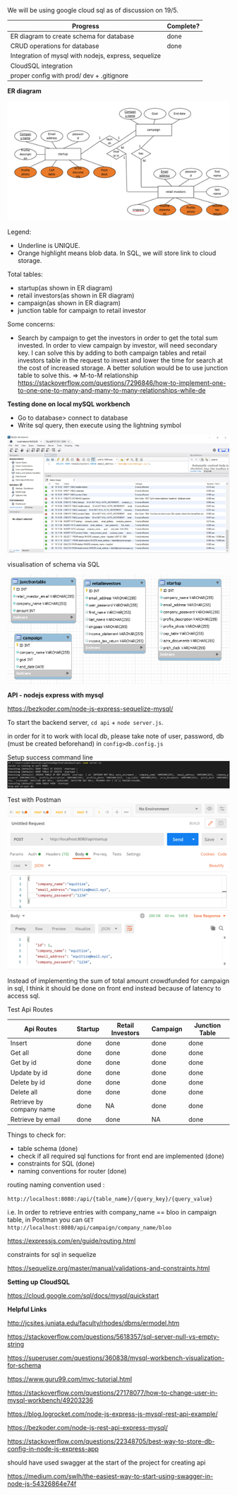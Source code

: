 We will be using google cloud sql as of discussion on 19/5.

| Progress                                             | Complete? |
| ---------------------------------------------------- | --------- |
| ER diagram to create schema for database             | done      |
| CRUD operations for database                         | done      |
| Integration of mysql with nodejs, express, sequelize |           |
| CloudSQL integration                                 |           |
| proper config with prod/ dev + .gitignore            |           |


**ER diagram**

![ER diagram](res/er.png)

Legend: 
- Underline is UNIQUE.
- Orange highlight means blob data. In SQL, we will store link to cloud storage.



Total tables:
- startup(as shown in ER diagram)
- retail investors(as shown in ER diagram)
- campaign(as shown in ER diagram)
- junction table for campaign to retail investor

Some concerns:
- Search by campaign to get the investors in order to get the total sum invested. In order to view campaign by investor, will need secondary key. I can solve this by adding to both campaign tables and retail investors table in the request to invest and lower the time for search at the cost of increased storage. A better solution would be to use junction table to solve this. => M-to-M relationship
https://stackoverflow.com/questions/7296846/how-to-implement-one-to-one-one-to-many-and-many-to-many-relationships-while-de

**Testing done on local mySQL workbench**
- Go to database> connect to database
- Write sql query, then execute using the lightning symbol

![localmysql ss](res/localmysql.png)

visualisation of schema via SQL

![sql schema](res/sqlschema.png)

**API - nodejs express with mysql**

https://bezkoder.com/node-js-express-sequelize-mysql/

To start the backend server, ```cd api``` + ```node server.js```.

in order for it to work with local db, please take note of user, password, db (must be created beforehand) in ```config>db.config.js```

Setup success command line
![setup success](res/apisuccess.png)

Test with Postman
![postman api](res/postmanapi.png)

Instead of implementing the sum of total amount crowdfunded for campaign in sql, I think it should be done on front end instead because of latency to access sql.

Test Api Routes

| Api Routes               | Startup | Retail Investors | Campaign | Junction Table |
| ------------------------ | ------- | ---------------- | -------- | -------------- |
| Insert                   | done    | done             | done     | done           |
| Get all                  | done    | done             | done     | done           |
| Get by id                | done    | done             | done     | done           |
| Update by id             | done    | done             | done     | done           |
| Delete by id             | done    | done             | done     | done           |
| Delete all               | done    | done             | done     | done           |
| Retrieve by company name | done    | NA               | done     | done           |
| Retrieve by email        | done    | done             | NA       | done           | 

Things to check for:
- table schema (done)
- check if all required sql functions for front end are implemented (done)
- constraints for SQL (done)
- naming conventions for router (done)

routing naming convention used : 

```http://localhost:8080:/api/{table_name}/{query_key}/{query_value}```

i.e. In order to retrieve entries with company_name == bloo in campaign table, in Postman you can ```GET http://localhost:8080/api/campaign/company_name/bloo```


https://expressjs.com/en/guide/routing.html


constraints for sql in sequelize 

https://sequelize.org/master/manual/validations-and-constraints.html

**Setting up CloudSQL**

https://cloud.google.com/sql/docs/mysql/quickstart


**Helpful Links**

http://jcsites.juniata.edu/faculty/rhodes/dbms/ermodel.htm

https://stackoverflow.com/questions/5618357/sql-server-null-vs-empty-string

https://superuser.com/questions/360838/mysql-workbench-visualization-for-schema

https://www.guru99.com/mvc-tutorial.html

https://stackoverflow.com/questions/27178077/how-to-change-user-in-mysql-workbench/49203236

https://blog.logrocket.com/node-js-express-js-mysql-rest-api-example/

https://bezkoder.com/node-js-rest-api-express-mysql/

https://stackoverflow.com/questions/22348705/best-way-to-store-db-config-in-node-js-express-app

should have used swagger at the start of the project for creating api 

https://medium.com/swlh/the-easiest-way-to-start-using-swagger-in-node-js-54326864e74f


